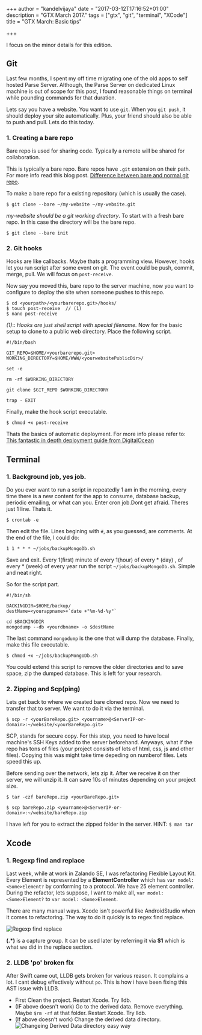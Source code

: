 +++
author = "kandelvijaya"
date = "2017-03-12T17:16:52+01:00"
description = "GTX March 2017."
tags = ["gtx", "git", "terminal", "XCode"]
title = "GTX March: Basic tips"

+++



I focus on the minor details for this edition.

## Git
Last few months, I spent my off time migrating one of the old apps to self hosted
Parse Server. Although, the Parse Server on dedicated Linux machine is out of scope for
this post, I found reasonable things on terminal while pounding commands for that duration.

Lets say you have a website. You want to use `git`. When you `git push`, it should
deploy your site automatically. Plus, your friend should also be able to push and pull.
Lets do this today.

### 1. Creating a bare repo
Bare repo is used for sharing code. Typically a remote will be shared for collaboration.

This is typically a bare repo. Bare repos have `.git` extension on their path. For more info
    read this blog post. [Difference between bare and normal git repo](http://www.saintsjd.com/2011/01/what-is-a-bare-git-repository/).

To make a bare repo for a existing repository (which is usually the case).

```
$ git clone --bare ~/my-website ~/my-website.git
```

_my-website should be a git working directory_.
To start with a fresh bare repo. In this case the directory will be the bare repo.

```
$ git clone --bare init
```

### 2. Git hooks
Hooks are like callbacks. Maybe thats a programming view. However, hooks let you run script after some event on git. The event could be push, commit, merge, pull. We will focus on `post-receive`.

Now say you moved this, bare repo to the server machine, now you want to configure to
deploy the site when someone pushes to this repo.
```
$ cd <yourpath>/<yourbarerepo.git>/hooks/
$ touch post-receive  // (1)
$ nano post-receive   
```
_(1)_:: _Hooks are just shell script with special filename._
Now for the basic setup to clone to a public web directory. Place the following script.
```
#!/bin/bash

GIT_REPO=$HOME/<yourbarerepo.git>
WORKING_DIRECTORY=$HOME/WWW/<yourwebsitePublicDir>/

set -e

rm -rf $WORKING_DIRECTORY

git clone $GIT_REPO $WORKING_DIRECTORY

trap - EXIT
```

Finally, make the hook script executable.
```
$ chmod +x post-receive
```

Thats the basics of automatic deployment. For more info please refer to:
[This fantastic in depth deployment guide from DigitalOcean](https://www.digitalocean.com/community/tutorials/how-to-deploy-a-hugo-site-to-production-with-git-hooks-on-ubuntu-14-04)

## Terminal
### 1. Background job, yes job.
Do you ever want to run a script in repeatedly 1 am in the morning, every time there is a new content for the app to consume, database backup, periodic emailing, or what can you. Enter cron job.Dont get afraid. Theres just 1 line. Thats it.

```
$ crontab -e
```

Then edit the file. Lines begining with `#`, as you guessed, are comments.
At the end of the file, I could do:
```
1 1 * * * ~/jobs/backupMongoDb.sh
```

Save and exit. Every 1(first) minute of every 1(hour) of every * (day) , of every * (week) of every year
 run the script `~/jobs/backupMongoDb.sh`. Simple and neat right.

So for the script part.
```
#!/bin/sh

BACKINGDIR=$HOME/backup/
destName=<yourappname>+`date +"%m-%d-%y"`

cd $BACKINGDIR
mongodump --db <yourdbname> -o $destName
```
The last command `mongodump` is the one that will dump the database. Finally, make this
file executable.

```
$ chmod +x ~/jobs/backupMongoDb.sh
```

You could extend this script to remove the older directories and to save space, zip the
dumped database. This is left for your research.

### 2. Zipping and Scp(ping)
Lets get back to where we created bare cloned repo. Now we need to transfer that to server.
We want to do it via the terminal.

```
$ scp -r <yourBareRepo.git> <yourname>@<ServerIP-or-domain>:~/website/<yourBareRepo.git>
```
SCP, stands for secure copy. For this step, you need to have local machine's SSH Keys added to
the server beforehand. Anyways, what if the repo has tons of files (your project consists of lots of html, css, js and other files). Copying this was might take time depeding on numberof files. Lets speed this up.

Before sending over the network, lets zip it. After we receive it on ther server, we will unzip it. It can save 10s of minutes depending on your project size.
```
$ tar -czf bareRepo.zip <yourBareRepo.git>

$ scp bareRepo.zip <yourname>@<ServerIP-or-domain>:~/website/bareRepo.zip
```
I have left for you to extract the zipped folder in the server. HINT: `$ man tar`


## Xcode
### 1. Regexp find and replace
Last week, while at work in Zalando SE, I was refactoring Flexible Layout Kit. Every Element is represented by a __ElementController__ which has `var model: <Some>Element?` by conforming to a protocol.
We have 25 element controller. During the refactor, lets suppose, I want to make all, `var model: <Some>Element?` to `var model: <Some>Element`.

There are many manual ways. Xcode isn't powerful like AndroidStudio when it comes to refactoring. The way to do it quickly is to regex find replace.

![Regexp find replace](/img/GTXMarch-Xcode-FindReplace.png)

__(.*)__ is a capture group. It can be used later by referring it via __$1__ which is what we did in the replace section.

### 2. LLDB 'po' broken fix
After Swift came out, LLDB gets broken for various reason. It complains a lot. I cant debug effectively without `po`. This is how i have been fixing this AST issue with LLDB.

- First Clean the project. Restart Xcode. Try lldb.
- (IF above doesn't work) Go to the derived data. Remove everything. Maybe `$rm -rf` at that folder. Restart Xcode. Try lldb.
- (If above doesn't work) Change the derived data directory. ![Changeing Derived Data directory easy way](/img/GTX-March-xcodeLLDB.jpg)
